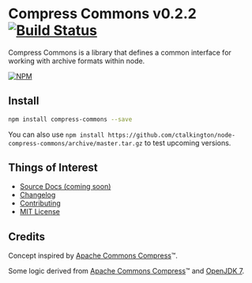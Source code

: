 # Compress Commons v0.2.2 [![Build Status](https://travis-ci.org/ctalkington/node-compress-commons.svg?branch=master)](https://travis-ci.org/ctalkington/node-compress-commons)

Compress Commons is a library that defines a common interface for working with archive formats within node.

[![NPM](https://nodei.co/npm/compress-commons.png)](https://nodei.co/npm/compress-commons/)

## Install

```bash
npm install compress-commons --save
```

You can also use `npm install https://github.com/ctalkington/node-compress-commons/archive/master.tar.gz` to test upcoming versions.

## Things of Interest

- [Source Docs (coming soon)](https://docsrc.com/compress-commons/)
- [Changelog](https://github.com/ctalkington/node-compress-commons/releases)
- [Contributing](https://github.com/ctalkington/node-compress-commons/blob/master/CONTRIBUTING.md)
- [MIT License](https://github.com/ctalkington/node-compress-commons/blob/master/LICENSE-MIT)

## Credits

Concept inspired by [Apache Commons Compress](http://commons.apache.org/proper/commons-compress/)&trade;.

Some logic derived from [Apache Commons Compress](http://commons.apache.org/proper/commons-compress/)&trade; and [OpenJDK 7](http://openjdk.java.net/).